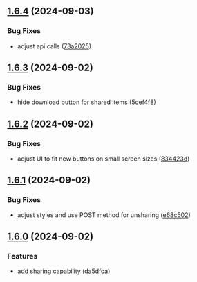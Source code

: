 ## [1.6.4](https://github.com/l4rm4nd/VoucherVault/compare/v1.6.3...v1.6.4) (2024-09-03)


### Bug Fixes

* adjust api calls ([73a2025](https://github.com/l4rm4nd/VoucherVault/commit/73a20252c80fc0449cfb04bcd458ff90c90ef841))

## [1.6.3](https://github.com/l4rm4nd/VoucherVault/compare/v1.6.2...v1.6.3) (2024-09-02)


### Bug Fixes

* hide download button for shared items ([5cef4f8](https://github.com/l4rm4nd/VoucherVault/commit/5cef4f8c0d95b32aff9a74b3955b81c4e3a52cd1))

## [1.6.2](https://github.com/l4rm4nd/VoucherVault/compare/v1.6.1...v1.6.2) (2024-09-02)


### Bug Fixes

* adjust UI to fit new buttons on small screen sizes ([834423d](https://github.com/l4rm4nd/VoucherVault/commit/834423dfae5d2f75c2ed985187da9f23a9556659))

## [1.6.1](https://github.com/l4rm4nd/VoucherVault/compare/v1.6.0...v1.6.1) (2024-09-02)


### Bug Fixes

* adjust styles and use POST method for unsharing ([e68c502](https://github.com/l4rm4nd/VoucherVault/commit/e68c5027f4fd6a75dfdb308e0143b612a4c90ea5))

## [1.6.0](https://github.com/l4rm4nd/VoucherVault/compare/v1.5.5...v1.6.0) (2024-09-02)


### Features

* add sharing capability ([da5dfca](https://github.com/l4rm4nd/VoucherVault/commit/da5dfca0209a9bdf33cd91d3b94132312b07a552))

